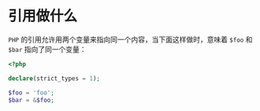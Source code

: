 # 引用做什么

`PHP` 的引用允许用两个变量来指向同一个内容，当下面这样做时，意味着 `$foo` 和 `$bar` 指向了同一个变量：

```php
<?php

declare(strict_types = 1);

$foo = 'foo';
$bar = &$foo;

```

